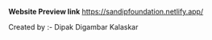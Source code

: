 **Website Preview link**
https://sandipfoundation.netlify.app/

Created by :- Dipak Digambar Kalaskar

